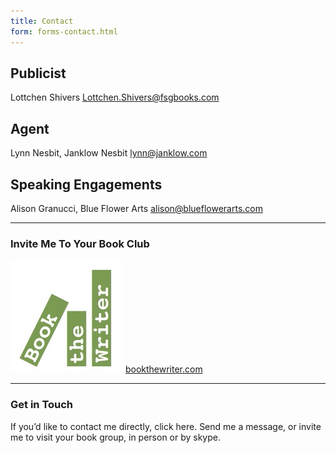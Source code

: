 ```yaml
---
title: Contact
form: forms-contact.html
---
```


## Publicist
Lottchen Shivers <Lottchen.Shivers@fsgbooks.com>

## Agent
Lynn Nesbit, Janklow Nesbit <lynn@janklow.com>

## Speaking Engagements
Alison Granucci, Blue Flower Arts <alison@blueflowerarts.com>

---

### Invite Me To Your Book Club
[![Book the Writer](/uploads/book-the-writer-small.jpeg)](http://bookthewriter.com/writers/robinson/)
[bookthewriter.com](http://bookthewriter.com/writers/robinson/)


---


### Get in Touch

If you’d like to contact me directly, click here.  Send me a message, or invite me to visit your book group, in person or by skype.
